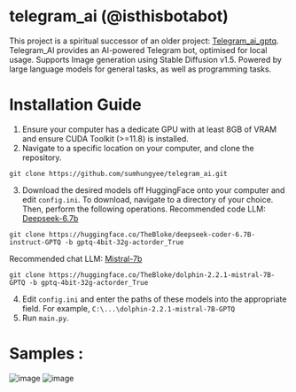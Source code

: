 # telegram_ai (@isthisbotabot)
This project is a spiritual successor of an older project: [Telegram_ai_gptq](https://github.com/sumhungyee/telegram_ai_gptq).
Telegram_AI provides an AI-powered Telegram bot, optimised for local usage. Supports Image generation using Stable Diffusion v1.5.
Powered by large language models for general tasks, as well as programming tasks.

# Installation Guide
1. Ensure your computer has a dedicate GPU with at least 8GB of VRAM and ensure CUDA Toolkit (>=11.8) is installed.
2. Navigate to a specific location on your computer, and clone the repository.
  ```
  git clone https://github.com/sumhungyee/telegram_ai.git
  ```
3. Download the desired models off HuggingFace onto your computer and edit `config.ini`.
  To download, navigate to a directory of your choice. Then, perform the following operations.
  Recommended code LLM: [Deepseek-6.7b](https://arxiv.org/pdf/2401.14196.pdf)
  ```
  git clone https://huggingface.co/TheBloke/deepseek-coder-6.7B-instruct-GPTQ -b gptq-4bit-32g-actorder_True
  ```
  Recommended chat LLM: [Mistral-7b](https://arxiv.org/abs/2310.06825)
  ```
  git clone https://huggingface.co/TheBloke/dolphin-2.2.1-mistral-7B-GPTQ -b gptq-4bit-32g-actorder_True
  ```
4. Edit `config.ini` and enter the paths of these models into the appropriate field. For example, `C:\...\dolphin-2.2.1-mistral-7B-GPTQ`
5. Run `main.py`.


# Samples :
![image](https://github.com/sumhungyee/telegram_ai/assets/113227987/607812c8-9180-40f9-8240-c90c90430968)
![image](https://github.com/sumhungyee/telegram_ai/assets/113227987/85fbee65-87ad-4ea3-941a-8a32e87caaf5)


